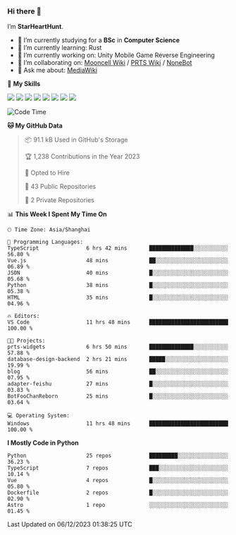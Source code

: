 ### Hi there 👋

I’m **StarHeartHunt**.

- 🏫 I’m currently studying for a **BSc** in **Computer Science**
- 🌱 I’m currently learning: Rust
- 🔭 I’m currently working on: Unity Mobile Game Reverse Engineering
- 👯 I’m collaborating on: [Mooncell Wiki](https://fgo.wiki/) / [PRTS Wiki](http://prts.wiki/) / [NoneBot](https://github.com/nonebot)
- 💬 Ask me about: [MediaWiki](https://www.mediawiki.org)

🌟 **My Skills**

![](https://img.shields.io/badge/-Python-3e74a2?style=flat-square&logo=Python&logoColor=fff)
![](https://img.shields.io/badge/-Node.js-339933?style=flat-square&logo=node.js&logoColor=fff)
![](https://img.shields.io/badge/-Vue-4fc08d?style=flat-square&logo=vue.js&logoColor=fff)
![](https://img.shields.io/badge/-React-2d98ce?style=flat-square&logo=React&logoColor=fff)
![](https://img.shields.io/badge/-TypeScript-3178C6?style=flat-square&logo=TypeScript&logoColor=fff)
![](https://img.shields.io/badge/-Docker-2496ED?style=flat-square&logo=Docker&logoColor=fff)
![](https://img.shields.io/badge/-Linux-000000?style=flat-square&logo=Linux&logoColor=fff)
![](https://img.shields.io/badge/-Dotnet-512bd4?style=flat-square&logo=.net&logoColor=fff)

<!--START_SECTION:waka-->
![Code Time](http://img.shields.io/badge/Code%20Time-785%20hrs%2050%20mins-blue)

**🐱 My GitHub Data** 

> 📦 91.1 kB Used in GitHub's Storage 
 > 
> 🏆 1,238 Contributions in the Year 2023
 > 
> 💼 Opted to Hire
 > 
> 📜 43 Public Repositories 
 > 
> 🔑 2 Private Repositories 
 > 
📊 **This Week I Spent My Time On** 

```text
🕑︎ Time Zone: Asia/Shanghai

💬 Programming Languages: 
TypeScript               6 hrs 42 mins       ██████████████░░░░░░░░░░░   56.80 % 
Vue.js                   48 mins             ██░░░░░░░░░░░░░░░░░░░░░░░   06.89 % 
JSON                     40 mins             █░░░░░░░░░░░░░░░░░░░░░░░░   05.68 % 
Python                   38 mins             █░░░░░░░░░░░░░░░░░░░░░░░░   05.38 % 
HTML                     35 mins             █░░░░░░░░░░░░░░░░░░░░░░░░   04.96 % 

🔥 Editors: 
VS Code                  11 hrs 48 mins      █████████████████████████   100.00 % 

🐱‍💻 Projects: 
prts-widgets             6 hrs 50 mins       ██████████████░░░░░░░░░░░   57.88 % 
database-design-backend  2 hrs 21 mins       █████░░░░░░░░░░░░░░░░░░░░   19.99 % 
blog                     56 mins             ██░░░░░░░░░░░░░░░░░░░░░░░   07.95 % 
adapter-feishu           27 mins             █░░░░░░░░░░░░░░░░░░░░░░░░   03.83 % 
BotFooChanReborn         25 mins             █░░░░░░░░░░░░░░░░░░░░░░░░   03.64 % 

💻 Operating System: 
Windows                  11 hrs 48 mins      █████████████████████████   100.00 % 
```

**I Mostly Code in Python** 

```text
Python                   25 repos            █████████░░░░░░░░░░░░░░░░   36.23 % 
TypeScript               7 repos             ███░░░░░░░░░░░░░░░░░░░░░░   10.14 % 
Vue                      4 repos             █░░░░░░░░░░░░░░░░░░░░░░░░   05.80 % 
Dockerfile               2 repos             █░░░░░░░░░░░░░░░░░░░░░░░░   02.90 % 
Astro                    1 repo              ░░░░░░░░░░░░░░░░░░░░░░░░░   01.45 % 
```




 Last Updated on 06/12/2023 01:38:25 UTC
<!--END_SECTION:waka-->
